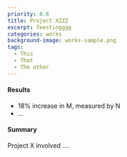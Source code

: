 ```yaml
---
priority: 0.6
title: Project XZZZ
excerpt: Teestingggg
categories: works
background-image: works-sample.png
tags:
  - This
  - That
  - The other
---
```


#### Results

- 18% increase in M, measured by N
- ...

#### Summary

Project X involved ....
